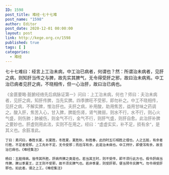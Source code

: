 ```yaml
---
ID: 1598
post_title: 难经·七十七难
post_name: "1598"
author: Editor
post_date: 2020-12-01 00:00:00
layout: post
link: http://kege.org.cn/1598
published: true
tags: [ ]
categories:
  - 难经
---
```

七十七难曰：经言上工治未病，中工治已病者，何谓也？然：所谓治未病者，见肝之病，则知肝当传之与脾，故先实其脾气，无令得受肝之邪，故曰治未病焉。中工治已病者见肝之病，不晓相传，但一心治肝，故曰治已病也。

<span style="font-size: 10pt; color: #808080;">《金匮要略·脏腑经络先后病脉证第一》问曰：上工治未病，何也？师曰：夫治未病者，见肝之病，知肝传脾，当先实脾。四季脾旺不受邪，即勿补之。中工不晓相传，见肝之病，不解实脾，惟治肝也。夫肝之病，补用酸，助用焦苦，益用甘味之药调之。酸入肝，焦苦入心，甘入脾，脾能伤肾，肾气微弱，则水不行，水不行，则心火气盛，则伤肺；肺被伤，则金气不行，金气不行，则肝气盛，则肝自愈。此治肝补脾之要妙也。肝虚则用此法，实则不在用之。经曰：“虚虚实实，补不足，损有余”，是其义也。余脏准此。</span>

<span style="font-size: 8pt;">丁曰：素问曰，春胜长夏，长夏胜，冬胜夏，夏胜秋，秋胜春，此四时五行相胜之理也。人之五脏，有余者行胜，不足者受邪。上工先补不足，无令受邪；而后泻有余，此是治未病也。中工持针，即便泻有余，故言治已病也。《难经集注》</span>

<span style="font-size: 8pt;">杨曰：五脏得病，皆传其所胜，肝病传脾之类是也。若当其王时，则不受传，即不须行此方也。假令肝病当传脾，脾以季夏王，正王则不受邪，故不须实脾气也。若非季夏，则受肝邪。便当预令实脾气，勿令得受肝邪也。如此者。谓之上工。《难经集注》</span>